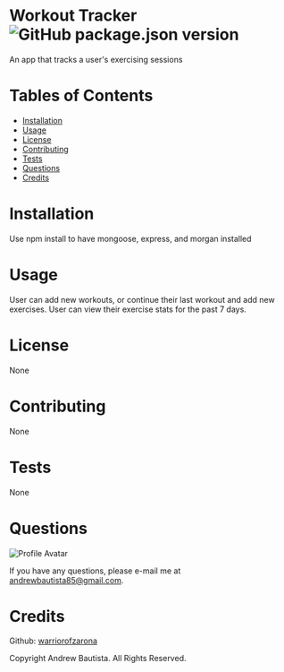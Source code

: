 
# Workout Tracker ![GitHub package.json version](https://img.shields.io/github/package-json/v/WarriorofZarona/Workout-Tracker)
An app that tracks a user's exercising sessions

# Tables of Contents
* [Installation](#installation)
* [Usage](#usage)
* [License](#license)
* [Contributing](#contributing)
* [Tests](#tests)
* [Questions](#questions)
* [Credits](#credits)

# Installation
Use npm install to have mongoose, express, and morgan installed

# Usage
User can add new workouts, or continue their last workout and add new exercises. User can view their exercise stats for the past 7 days.

# License
None



# Contributing
None

# Tests
None

# Questions
![Profile Avatar](https://avatars0.githubusercontent.com/u/56315576?v=4)

If you have any questions, please e-mail me at andrewbautista85@gmail.com.


# Credits

Github: [warriorofzarona](https://github.com/WarriorofZarona)


Copyright Andrew Bautista. All Rights Reserved.


